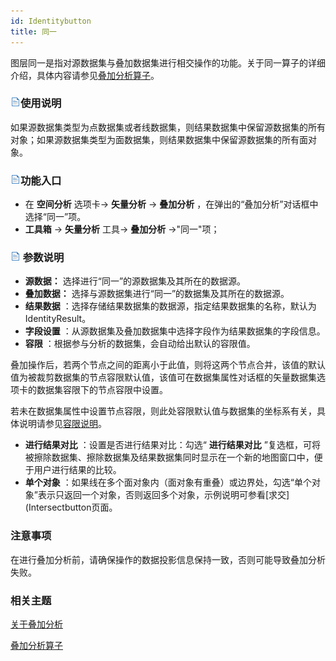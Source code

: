 ```yaml
---
id: Identitybutton
title: 同一
---
```

图层同一是指对源数据集与叠加数据集进行相交操作的功能。关于同一算子的详细介绍，具体内容请参见[叠加分析算子](Overlayoperation)。

### ![](../../../img/read.gif)使用说明

如果源数据集类型为点数据集或者线数据集，则结果数据集中保留源数据集的所有对象；如果源数据集类型为面数据集，则结果数据集中保留源数据集的所有面对象。

### ![](../../../img/read.gif)功能入口

  * 在 **空间分析** 选项卡-> **矢量分析** -> **叠加分析** ，在弹出的“叠加分析”对话框中选择“同一”项。
  * **工具箱** -> **矢量分析** 工具-> **叠加分析** ->"同一"项；

### ![](../../../img/read.gif) 参数说明

  * **源数据：** 选择进行“同一”的源数据集及其所在的数据源。
  * **叠加数据：** 选择与源数据集进行“同一”的数据集及其所在的数据源。
  * **结果数据** ：选择存储结果数据集的数据源，指定结果数据集的名称，默认为 IdentityResult。
  * **字段设置** ：从源数据集及叠加数据集中选择字段作为结果数据集的字段信息。
  * **容限** ：根据参与分析的数据集，会自动给出默认的容限值。

叠加操作后，若两个节点之间的距离小于此值，则将这两个节点合并，该值的默认值为被裁剪数据集的节点容限默认值，该值可在数据集属性对话框的矢量数据集选项卡的数据集容限下的节点容限中设置。

若未在数据集属性中设置节点容限，则此处容限默认值与数据集的坐标系有关，具体说明请参见[容限说明](../../../DataProcessing/Tolerance)。

  * **进行结果对比** ：设置是否进行结果对比：勾选“ **进行结果对比** ”复选框，可将被擦除数据集、擦除数据集及结果数据集同时显示在一个新的地图窗口中，便于用户进行结果的比较。
  * **单个对象** ：如果线在多个面对象内（面对象有重叠）或边界处，勾选“单个对象”表示只返回一个对象，否则返回多个对象，示例说明可参看[求交](Intersectbutton页面。

### 注意事项

在进行叠加分析前，请确保操作的数据投影信息保持一致，否则可能导致叠加分析失败。

###  相关主题

[关于叠加分析](AboutOverlay)

[叠加分析算子](Overlayoperation)
